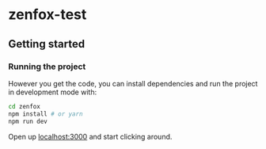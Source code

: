 # zenfox-test

## Getting started

### Running the project

However you get the code, you can install dependencies and run the project in development mode with:

```bash
cd zenfox
npm install # or yarn
npm run dev
```

Open up [localhost:3000](http://localhost:3000) and start clicking around.